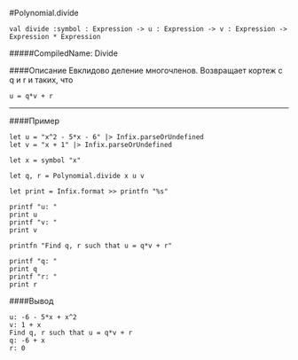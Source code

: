 #Polynomial.divide

	val divide :symbol : Expression -> u : Expression -> v : Expression -> Expression * Expression


#####CompiledName: Divide


####Описание
Евклидово деление многочленов. Возвращает кортеж с q и r и таких, что

    u = q*v + r
    
----------

####Пример
    
    
    let u = "x^2 - 5*x - 6" |> Infix.parseOrUndefined
    let v = "x + 1" |> Infix.parseOrUndefined
    
    let x = symbol "x"
    
    let q, r = Polynomial.divide x u v
    
    let print = Infix.format >> printfn "%s"
    
    printf "u: "
    print u
    printf "v: "
    print v
    
    printfn "Find q, r such that u = q*v + r"
    
    printf "q: "
    print q
    printf "r: "
    print r
    

####Вывод
    
    u: -6 - 5*x + x^2
    v: 1 + x
    Find q, r such that u = q*v + r
    q: -6 + x
    r: 0







